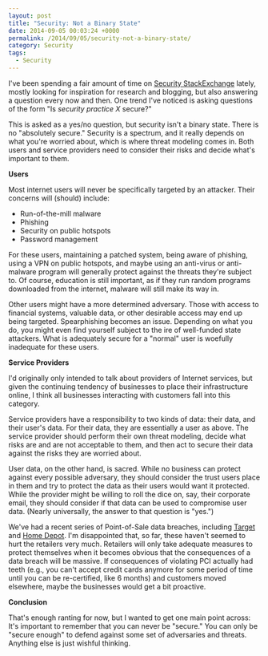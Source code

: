 ```yaml
---
layout: post
title: "Security: Not a Binary State"
date: 2014-09-05 00:03:24 +0000
permalink: /2014/09/05/security-not-a-binary-state/
category: Security
tags:
  - Security
---
```

I've been spending a fair amount of time on [Security StackExchange](https://security.stackexchange.com) lately, mostly looking for inspiration for research and blogging, but also answering a question every now and then.  One trend I've noticed is asking questions of the form "Is *security practice X* secure?"

This is asked as a yes/no question, but security isn't a binary state.  There is no "absolutely secure."  Security is a spectrum, and it really depends on what you're worried about, which is where threat modeling comes in.  Both users and service providers need to consider their risks and decide what's important to them.

**Users**

Most internet users will never be specifically targeted by an attacker.  Their concerns will (should) include:

- Run-of-the-mill malware
- Phishing
- Security on public hotspots
- Password management

For these users, maintaining a patched system, being aware of phishing, using a VPN on public hotspots, and maybe using an anti-virus or anti-malware program will generally protect against the threats they're subject to.  Of course, education is still important, as if they run random programs downloaded from the internet, malware will still make its way in.

Other users might have a more determined adversary.  Those with access to financial systems, valuable data, or other desirable access may end up being targeted.  Spearphishing becomes an issue.  Depending on what you do, you might even find yourself subject to the ire of well-funded state attackers.  What is adequately secure for a "normal" user is woefully inadequate for these users.

**Service Providers**

I'd originally only intended to talk about providers of Internet services, but given the continuing tendency of businesses to place their infrastructure online, I think all businesses interacting with customers fall into this category.

Service providers have a responsibility to two kinds of data: their data, and their user's data.  For their data, they are essentially a user as above.  The service provider should perform their own threat modeling, decide what risks are and are not acceptable to them, and then act to secure their data against the risks they are worried about.

User data, on the other hand, is sacred.  While no business can protect against every possible adversary, they should consider the trust users place in them and try to protect the data as their users would want it protected.  While the provider might be willing to roll the dice on, say, their corporate email, they should consider if that data can be used to compromise user data.  (Nearly universally, the answer to that question is "yes.")

We've had a recent series of Point-of-Sale data breaches, including [Target](https://corporate.target.com/about/payment-card-issue.aspx) and [Home Depot](http://krebsonsecurity.com/2014/09/banks-credit-card-breach-at-home-depot/).  I'm disappointed that, so far, these haven't seemed to hurt the retailers very much.  Retailers will only take adequate measures to protect themselves when it becomes obvious that the consequences of a data breach will be massive.  If consequences of violating PCI actually had teeth (e.g., you can't accept credit cards anymore for some period of time until you can be re-certified, like 6 months) and customers moved elsewhere, maybe the businesses would get a bit proactive.

**Conclusion**

That's enough ranting for now, but I wanted to get one main point across: It's important to remember that you can never be "secure."  You can only be "secure enough" to defend against some set of adversaries and threats.  Anything else is just wishful thinking.

